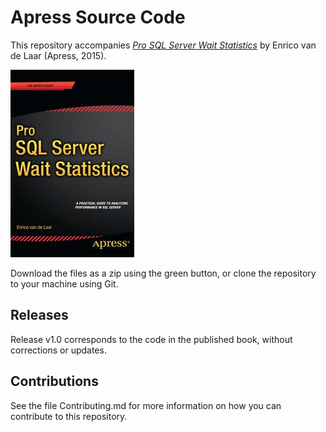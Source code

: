 # Apress Source Code

This repository accompanies [*Pro SQL Server Wait Statistics*](http://www.apress.com/9781484211403) by Enrico van de Laar (Apress, 2015).

![Cover image](9781484211403.jpg)

Download the files as a zip using the green button, or clone the repository to your machine using Git.

## Releases

Release v1.0 corresponds to the code in the published book, without corrections or updates.

## Contributions

See the file Contributing.md for more information on how you can contribute to this repository.
